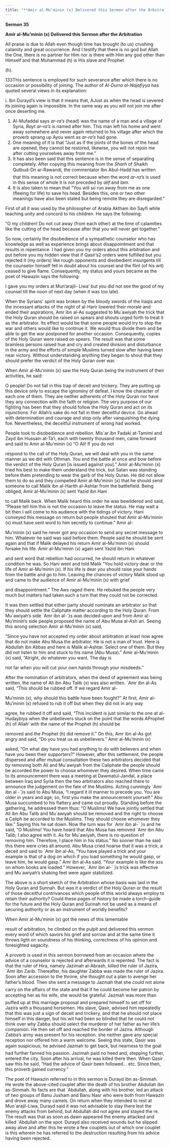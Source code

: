 ```yaml
---
title: "**Amir al-Mu’minin (x) Delivered this Sermon after the Arbitration**" 
---
```

**Sermon 35**

**Amir al\-Mu’minin \(x\) Delivered this Sermon after the Arbitration**

All praise is due to Allah even though time has brought \(to us\) crushing calamity and great occurrence\. And I testify that there is no god but Allah the One, there is no partner for Him nor is there with Him any god other than Himself and that Muhammad \(h\) is His slave and Prophet

\(h\)\.

133This sentence is employed for such severance after which there is no occasion or possibility of joining\. The author of _Al\-Durra al\-Najafiyya_ has quoted several views in its explanation:

i\. Ibn Durayd’s view is that it means that, AJust as when the head is severed its joining again is impossible\. In the same way as you will not join me after once deserting me\.

1. Al\-Mufaddal says _ar\-ra’s_ \(head\) was the name of a man and a village of Syria, _Bayt ar\-ra’s_ is named after him\. This man left his home and went away somewhere and never again returned to his village after which the proverb sprang up Ayou went as _ar\-ra’s_ had gone\.
2. One meaning of it is that “Just as if the joints of the bones of the head are opened, they cannot be restored, likewise, you will not rejoin me after cutting yourselves away from me\.”
3. It has also been said that this sentence is in the sense of separating completely\. After copying this meaning from the _Sharh_ of Shaikh Qutbud\-Dn ar\-Rawandi, the commentator Ibn Abul\-Hadd has written that this meaning is not correct because when the word _ar\-ra’s_ is used in this sense of whole it is not preceded by _alif_ and _lam_\.
4. It is also taken to mean that “You will so run away from me as one \(fleeing for life\) to save his head\. Besides this, one or two other meanings have also been stated but being remote they are disregarded\.”

First of all it was used by the philosopher of Arabia Aktham ibn Sayfi while teaching unity and concord to his children\. He says the following:

“O my children\! Do not cut away \(from each other\) at the time of calamities like the cutting of the head because after that you will never get together\.”

<a id="page414"></a>So now, certainly the disobedience of a sympathetic counselor who has knowledge as well as experience brings about disappointment and that results in repentance\. I had given you my orders about this arbitration and put before you my hidden view that if Qasir’s2 orders were fulfilled but you rejected it \(my orders\) like rough opponents and disobedient insurgents till the counselor himself fell in doubt about his counsel and the flint \(of his wit\) ceased to give flame\. Consequently, my status and yours became as the poet of Hawazin says the following:

I gave you my orders at Mun’arajil\- Liwa’ but you did not see the good of my counsel till the noon of next day \(when it was too late\)\.

When the Syrians’ spirit was broken by the bloody swords of the Iraqis and the incessant attacks of the night of al\-Harir lowered their morale and ended their aspirations, Amr ibn al\-As suggested to Mu\`awiyah the trick that the Holy Quran should be raised on spears and shouts urged forth to treat it as the arbitrator\. Its effect would be that some people would try to stop the war and others would like to continue it\. We would thus divide them and be able to get the war postponed for another occasion\. Consequently, copies of the Holy Quran were raised on spears\. The result was that some brainless persons raised hue and cry and created division and disturbance in the army and the efforts of simple Muslims turned slow after having been near victory\. Without understanding anything they began to shout that they should prefer the verdict of the Holy Quran over war\.

When Amir al\-Mu’minin \(x\) saw the Holy Quran being the instrument of their activities, he said:

O people\! Do not fall in this trap of deceit and trickery\. They are putting up this device only to escape the ignominy of defeat\. I know the character of each one of them\. They are neither adherents of the Holy Quran nor have they any connection with the faith or religion\. The very purpose of our fighting has been that they should follow the Holy Quran and act on its injunctions\. For Allah’s sake do not fall in their deceitful device\. Go ahead with determination and courage and stop only after vanquishing the dying foe\. Nevertheless, the deceitful instrument of wrong had worked\.

People took to disobedience and rebellion\. Mis\`ar ibn Fadaki at\-Tamimi and Zayd ibn Hussain at\-Ta’i, each with twenty thousand men, came forward and said to Amir al\-Mu’minin \(x\) “O Ali\! If you do not

<a id="page415"></a>respond to the call of the Holy Quran, we will deal with you in the same manner as we did with Othman\. You end the battle at once and bow before the verdict of the Holy Quran \[is issued against you\]\.” Amir al\-Mu’minin \(x\) tried his best to make them understand the trick, but Satan was standing before them pretending to wear the garb of the Holy Quran\. He did not allow them to do so and they compelled Amir al\-Mu’minin \(x\) that he should send someone to call Malik ibn al\-Harith al\-Ashtar from the battlefield\. Being obliged, Amir al\-Mu’minin \(x\) sent Yazid ibn Hani

to call Malik back\. When Malik heard this order he was bewildered and said, “Please tell him this is not the occasion to leave the status\. He may wait a bit then I will come to his audience with the tidings of victory\. Hani conveyed this message on return but people shouted that Amir al\-Mu’minin \(x\) must have sent word to him secretly to continue\.” Amir al\-

Mu’minin \(x\) said he never got any occasion to send any secret message to him\. Whatever he said was said before them\. People said he should be sent again and that if Malik delayed his return Amir al\-Mu’minin \(x\) should forsake his life\. Amir al\-Mu’minin \(x\) again sent Yazid ibn Hani

and sent word that rebellion had occurred, he should return in whatever condition he was\. So Hani went and told Malik “You hold victory dear or the life of Amir al\-Mu’minin \(x\)\. If his life is dear you should raise your hands from the battle and go to him\. Leaving the chances of victory Malik stood up and came to the audience of Amir al\-Mu’minin \(x\) with grief

and disappointment\.” The Aws raged there\. He rebuked the people very much but matters had taken such a turn that they could not be corrected\.

It was then settled that either party should nominate an arbitrator so that they should settle the Caliphate matter according to the Holy Quran\. From Mu\`awiyah’s side \`Amr ibn al\-\`\}s was decided upon and from Amir al\-Mu’minin’s side people proposed the name of Abu Musa al\-Ash\`ari\. Seeing this wrong selection Amir al\-Mu’minin \(x\) said,

“Since you have not accepted my order about arbitration at least now agree that do not make Abu Musa the arbitrator\. He is not a man of trust\. Here is Abdullah ibn Abbas and here is Malik al\-Ashtar\. Select one of them\. But they did not listen to him and stuck to his name \(Abu Musa\)\.” Amir al\-Mu’minin \(x\) said, “Alright, do whatever you want\. The day is

not far when you will cut your own hands through your misdeeds\.”

After the nomination of arbitrators, when the deed of agreement was being written, the name of Ali ibn Abu Talib \(x\) was also written\. \`Amr ibn al\-As said, “This should be rubbed off\. If we regard Amir al\-

<a id="page416"></a>Mu’minin \(x\), why should this battle have been fought?” At first, Amir al\-Mu’minin \(x\) refused to rub it off but when they did not in any way

agree, he rubbed it off and said, “This incident is just similar to the one at al\-Hudaybiya when the unbelievers stuck on the point that the words AProphet \(h\) of Allah’ with the name of the Prophet \(h\) should be

removed and the Prophet \(h\) did remove it\.” On this, Amr ibn al\-As got angry and said, “Do you treat us as unbelievers\.” Amir al\-Mu’minin \(x\)

asked, “On what day have you had anything to do with believers and when have you been their supporters?” However, after this settlement, the people dispersed and after mutual consultation these two arbitrators decided that by removing both Ali and Mu\`awiyah from the Caliphate the people should be accorded the power to choose whomever they desired\. When time came to its announcement there was a meeting at Dawmatul\-Jandal, a place between Iraq and Syria then the two arbitrators also reached there to announce the judgement on the fate of the Muslims\. Acting cunningly \`Amr ibn al \-\`\}s said to Abu Musa, “I regard it ill manner to precede you\. You are older in years and age; so, first you make the announcement yourself\.” Abu Musa succumbed to his flattery and came out proudly\. Standing before the gathering, he addressed them thus: “O Muslims\! We have jointly settled that Ali ibn Abu Talib and Mu\`awiyah should be removed and the right to choose a Caliph be accorded to the Muslims\. They should choose whomever they like\.” Saying this he sat down\. Now the turn was for \`Amr ibn al\-\` \}s and he said, “O Muslims\! You have heard that Abu Musa has removed \`Amr ibn Abu Talib; I also agree with it\. As for Mu\`awiyah, there is no question of removing him\. Therefore, I place him in his status\.” No sooner than he said this there were cries all around\. Abu Musa cried hoarse that it was a trick, a deceit and said to \`Amr ibn al\-As, “You have played a trick and your example is that of a dog on which if you load something he would gasp, or leave him, he would gasp\.” Amr ibn al\-As said, “Your example is like the ass on whom books are loaded\.” However, \`Amr ibn al\-\` \}s trick was effective and Mu\`awiyah’s shaking feet were again stabilized\.

The above is a short sketch of the Arbitration whose basis was laid in the Holy Quran and Sunnah\. But was it a verdict of the Holy Quran or the result of those deceitful contrivances which people of this world always employ to retain their authority? Could these pages of history be made a torch\-guide for the future and the Holy Quran and Sunnah not be used as a means of securing authority or as an instrument of worldly benefits?

<a id="page417"></a>When Amir al\-Mu’minin \(x\) got the news of this lamentable

result of arbitration, he climbed on the pulpit and delivered this sermon every word of which savors his grief and sorrow and at the same time it throws light on soundness of his thinking, correctness of his opinion and foresighted sagacity\.

A proverb is used in this sermon borrowed from an occasion where the advice of a counselor is rejected and afterwards it is repented\. The fact is that the ruler of Hira, namely Jazimah al\-Abrash, killed the ruler of Jazira, \`Amr ibn Zarib\. Thereafter, his daughter Zabba was made the ruler of Jazira\. Soon after accession to the throne, she thought out a plan to avenge her father’s blood\. Then she sent a message to Jazmah that she could not alone carry on the affairs of the state and that if he could become her patron by accepting her as his wife, she would be grateful\. Jazmah was more than puffed up at this marriage proposal and prepared himself to set off for Jazira with a thousand horsemen\. His slave, Qasir, advised him repeatedly that this was just a sign of deceit and trickery, and that he should not place himself in this danger, but his wit had been so blinded that he could not think over why Zabba should select the murderer of her father as her life’s companion\. He then set off and reached the border of Jazira\. Although Zabba’s army was present for his reception\. she neither gave any special reception nor offered him a warm welcome\. Seeing this state, Qasir was again suspicious; he advised Jazmah to get back, but nearness to the goal had further fanned his passion\. Jazimah paid no heed and, stepping further, entered the city\. Soon after his arrival, he was killed there then\. When Qasir saw this he said, “Had the advice of Qasir been followed\.\.\. etc\. Since then, this proverb gained currency\.”

The poet of Hawazin referred to in this sermon is Durayd ibn as\-Simmah\. He wrote the above\-cited couplet after the death of his brother Abdullah ibn as\-Simmah\. Its facts are that \`Abdullah, along with his brother, led an attack of two groups of Banu Jusham and Banu Nasr who were both from Hawazin and drove away many camels\. On return when they intended to rest at Mun\`arajil\-Liwa, Durayd said it was not advisable to stay there lest the enemy attacks from behind, but Abdullah did not agree and stayed the re\. The result was that as soon as dawn appeared the enemy attacked and killed \`Abdullah on the spot\. Durayd also received wounds but he slipped away alive and after this he wrote a few couplets out of which one couplet is this wherein he has referred to the destruction resulting from his advice having been rejected\.

<a id="page418"></a>

